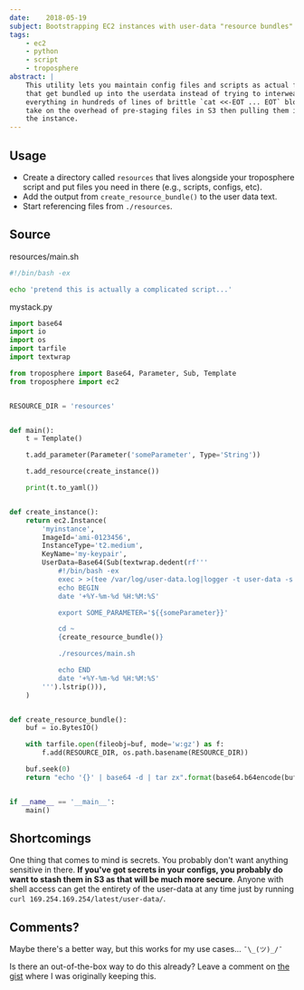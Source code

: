 ```yaml
---
date:    2018-05-19
subject: Bootstrapping EC2 instances with user-data "resource bundles"
tags:
    - ec2
    - python
    - script
    - troposphere
abstract: |
    This utility lets you maintain config files and scripts as actual files
    that get bundled up into the userdata instead of trying to interweave
    everything in hundreds of lines of brittle `cat <<-EOT ... EOT` blocks or
    take on the overhead of pre-staging files in S3 then pulling them in from
    the instance.
---
```


## Usage

- Create a directory called `resources` that lives alongside your troposphere
  script and put files you need in there (e.g., scripts, configs, etc).
- Add the output from `create_resource_bundle()` to the user data text.
- Start referencing files from `./resources`.


## Source

<div class="codeblockname">resources/main.sh</div>

```bash
#!/bin/bash -ex

echo 'pretend this is actually a complicated script...'
```

<div class="codeblockname">mystack.py</div>

```python
import base64
import io
import os
import tarfile
import textwrap

from troposphere import Base64, Parameter, Sub, Template
from troposphere import ec2


RESOURCE_DIR = 'resources'


def main():
    t = Template()

    t.add_parameter(Parameter('someParameter', Type='String'))

    t.add_resource(create_instance())

    print(t.to_yaml())


def create_instance():
    return ec2.Instance(
        'myinstance',
        ImageId='ami-0123456',
        InstanceType='t2.medium',
        KeyName='my-keypair',
        UserData=Base64(Sub(textwrap.dedent(rf'''
            #!/bin/bash -ex
            exec > >(tee /var/log/user-data.log|logger -t user-data -s 2>/dev/console) 2>&1
            echo BEGIN
            date '+%Y-%m-%d %H:%M:%S'

            export SOME_PARAMETER='${{someParameter}}'

            cd ~
            {create_resource_bundle()}

            ./resources/main.sh

            echo END
            date '+%Y-%m-%d %H:%M:%S'
        ''').lstrip())),
    )


def create_resource_bundle():
    buf = io.BytesIO()

    with tarfile.open(fileobj=buf, mode='w:gz') as f:
        f.add(RESOURCE_DIR, os.path.basename(RESOURCE_DIR))

    buf.seek(0)
    return "echo '{}' | base64 -d | tar zx".format(base64.b64encode(buf.read()).decode())


if __name__ == '__main__':
    main()
```


## Shortcomings

One thing that comes to mind is secrets.  You probably don't want anything
sensitive in there.  __If you've got secrets in your configs, you probably do
want to stash them in S3 as that will be much more secure__.  Anyone with
shell access can get the entirety of the user-data at any time just by running
`curl 169.254.169.254/latest/user-data/`.


## Comments?

Maybe there's a better way, but this works for my use cases... `¯\_(ツ)_/¯`

Is there an out-of-the-box way to do this already?  Leave a comment on [the
gist](https://gist.github.com/dbazile/40ba0b689736a3f87f26050d00f4b526) where I
was originally keeping this.
